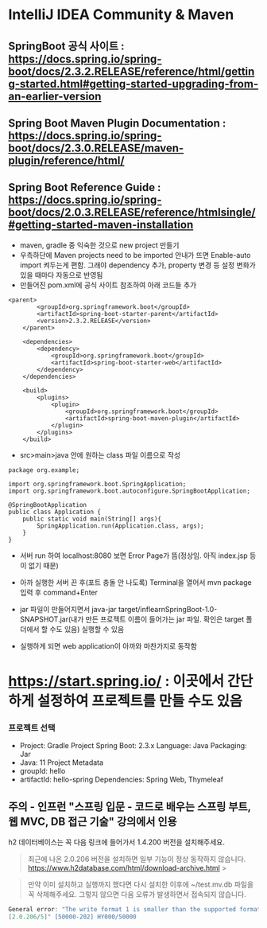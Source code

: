 # IntelliJ IDEA Community & Maven

## SpringBoot 공식 사이트 : <https://docs.spring.io/spring-boot/docs/2.3.2.RELEASE/reference/html/getting-started.html#getting-started-upgrading-from-an-earlier-version>

## Spring Boot Maven Plugin Documentation : <https://docs.spring.io/spring-boot/docs/2.3.0.RELEASE/maven-plugin/reference/html/>

## Spring Boot Reference Guide : <https://docs.spring.io/spring-boot/docs/2.0.3.RELEASE/reference/htmlsingle/#getting-started-maven-installation>

- maven, gradle 중 익숙한 것으로 new project 만들기
- 우측하단에 Maven projects need to be imported 안내가 뜨면 Enable-auto import 켜두는게 편함. 그래야 dependency 추가, property 변경 등 설정 변화가 있을 때마다 자동으로 반영됨
- 만들어진 pom.xml에 공식 사이트 참조하여 아래 코드들 추가

```
<parent>
        <groupId>org.springframework.boot</groupId>
        <artifactId>spring-boot-starter-parent</artifactId>
        <version>2.3.2.RELEASE</version>
    </parent>

    <dependencies>
        <dependency>
            <groupId>org.springframework.boot</groupId>
            <artifactId>spring-boot-starter-web</artifactId>
        </dependency>
    </dependencies>

    <build>
        <plugins>
            <plugin>
                <groupId>org.springframework.boot</groupId>
                <artifactId>spring-boot-maven-plugin</artifactId>
            </plugin>
        </plugins>
    </build>
```

- src>main>java 안에 원하는 class 파일 이름으로 작성

```
package org.example;

import org.springframework.boot.SpringApplication;
import org.springframework.boot.autoconfigure.SpringBootApplication;

@SpringBootApplication
public class Application {
    public static void main(String[] args){
        SpringApplication.run(Application.class, args);
    }
}
```

- 서버 run 하여 localhost:8080 보면 Error Page가 뜸(정상임. 아직 index.jsp 등이 없기 때문)

- 아까 실행한 서버 끈 후(포트 충돌 안 나도록) Terminal을 열어서 mvn package 입력 후 command+Enter
- jar 파일이 만들어지면서 java-jar target/inflearnSpringBoot-1.0-SNAPSHOT.jar(내가 만든 프로젝트 이름이 들어가는 jar 파일. 확인은 target 폴더에서 할 수도 있음) 실행할 수 있음
- 실행하게 되면 web application이 아까와 마찬가지로 동작함


# https://start.spring.io/ : 이곳에서 간단하게 설정하여 프로젝트를 만들 수도 있음
### 프로젝트 선택
 - Project: Gradle Project Spring Boot: 2.3.x Language: Java Packaging: Jar
 - Java: 11 Project Metadata
 - groupId: hello
 - artifactId: hello-spring Dependencies: Spring Web, Thymeleaf

 ## 주의 - 인프런 "스프링 입문 - 코드로 배우는 스프링 부트, 웹 MVC, DB 접근 기술" 강의에서 인용
h2 데이터베이스는 꼭 다음 링크에 들어가서 1.4.200 버전을 설치해주세요.
> 최근에 나온 2.0.206 버전을 설치하면 일부 기능이 정상 동작하지 않습니다.
> https://www.h2database.com/html/download-archive.html >

> 만약 이미 설치하고 실행까지 했다면 다시 설치한 이후에 ~/test.mv.db 파일을 꼭 삭제해주세요.
> 그렇지 않으면 다음 오류가 발생하면서 접속되지 않습니다.
```java
General error: "The write format 1 is smaller than the supported format 2
[2.0.206/5]" [50000-202] HY000/50000
```